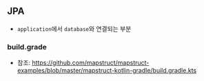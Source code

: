 ## JPA
- `application`에서 `database`와 연결되는 부분

### build.grade
- 참조: https://github.com/mapstruct/mapstruct-examples/blob/master/mapstruct-kotlin-gradle/build.gradle.kts